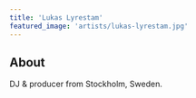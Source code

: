```yaml
---
title: 'Lukas Lyrestam'
featured_image: 'artists/lukas-lyrestam.jpg'
---
```


## About

DJ & producer from Stockholm, Sweden.
